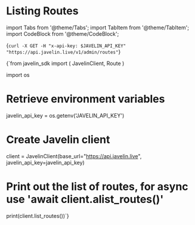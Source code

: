 # Listing Routes
import Tabs from '@theme/Tabs';
import TabItem from '@theme/TabItem';
import CodeBlock from '@theme/CodeBlock';

<Tabs>
<TabItem value="shell" label="Using the API:">

<CodeBlock
  language="python">
  {`
curl -X GET -H "x-api-key: $JAVELIN_API_KEY" "https://api.javelin.live/v1/admin/routes"
`}
</CodeBlock>

</TabItem>
<TabItem value="py" label="In Python:">

<CodeBlock
  language="python">
  {`from javelin_sdk import (
    JavelinClient,
    Route
)

import os

# Retrieve environment variables
javelin_api_key = os.getenv('JAVELIN_API_KEY')

# Create Javelin client
client = JavelinClient(base_url="https://api.javelin.live",
                       javelin_api_key=javelin_api_key) 

# Print out the list of routes, for async use 'await client.alist_routes()'
print(client.list_routes())`}
</CodeBlock>


</TabItem>
</Tabs>
